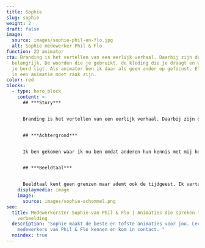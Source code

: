 ```yaml
---
title: Sophie
slug: sophie
weight: 2
draft: false
image:
  source: images/sophie-phil-en-flo.jpg
  alt: Sophie medewerker Phil & Flo
function: 2D animator
cta: Branding is het vertellen van een eerlijk verhaal. Daarbij zijn details
  belangrijk. De woorden die je gebruikt, de kleding die je draagt en wat er op
  je bord ligt. Als animator ben ik daar als geen ander op gefocust. Elk beeld
  in een animatie moet raak zijn.
color: red
blocks:
  - type: hero_block
    content: >-
      ## ***Story***


      Branding is het vertellen van een eerlijk verhaal. Daarbij zijn details belangrijk. De woorden die je gebruikt, de kleding die je draagt en wat er op je bord ligt. Als animator ben ik daar als geen ander op gefocust. Elk beeld in een [animatie](https://www.philenflo.nl/oplossingen/animatie-laten-maken/) moet raak zijn. Dat botst soms met de strakke deadlines maar vormt tegelijkertijd de uitdaging. 


      ## ***Achtergrond***


      Ik ben gekomen waar ik nu ben omdat anderen hun kennis met mij hebben gedeeld. Zoals Stichting Topaze uit Den Haag, het Grafisch Lyceum Rotterdam en Academie Minerva in Groningen. Dat delen van kennis is nog steeds de basis van mijn werk. Het beste resultaat bereik je samen en dat vraagt tijden energie van zowel ons team als van onze opdrachtgevers. Een mooi voorbeeld van een leuke opdrachtgever is Andrea Kruis. Het is ons samen met haar gelukt om drie fantastische animaties voor Den Hartogh binnen het gewenste tijdspad af te krijgen. Dat was waanzinnig gaaf en echt een team effort!


      ## ***Beeldtaal***


      Beeldtaal kent geen grenzen maar ademt ook de tijdgeest. Ik vertaal het verhaal van anderen in beelden. Daarom luister ik tijdens een creatieve sessie altijd heel goed. Naar wat er gezegd wordt maar vooral naar wat er niet gezegd wordt. Daarna ga ik er samen met mijn collega's voor zorgen dat wij een unieke productie afleveren.
    displaymedia: image
    image:
      source: images/sophie-schommel.png
seo:
  title: Medewerkerster Sophie van Phil & Flo | Animaties die spreken tot de
    verbeelding
  description: "Sophie maakt de beste en tofste animaties voor jou. Leer de
    medewerkers van Phil & Flo kennen en kom in contact. "
  noindex: true
---
```

